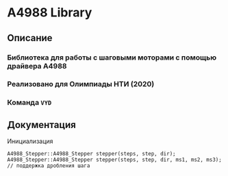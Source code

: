 # A4988 Library  
## Описание
### Библиотека для работы с шаговыми моторами с помощью драйвера A4988  
### Реализовано для Олимпиады НТИ (2020)  
### Команда `VYD`   
## Документация  

Инициализация 

	A4988_Stepper::A4988_Stepper stepper(steps, step, dir);  
    A4988_Stepper::A4988_Stepper stepper(steps, step, dir, ms1, ms2, ms3); // поддержка дробления шага
